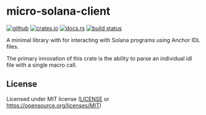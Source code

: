 # micro-solana-client
[![github](https://img.shields.io/badge/Daniel--Aaron--Bloom%2Fmicro--solana--client-8da0cb?style=for-the-badge&logo=github&label=github&labelColor=555555)](https://github.com/Daniel-Aaron-Bloom/micro-solana-client)
[![crates.io](https://img.shields.io/crates/v/micro--solana--client.svg?style=for-the-badge&color=fc8d62&logo=rust)](https://crates.io/crates/micro-solana-client)
[![docs.rs](https://img.shields.io/badge/docs.rs-micro--solana--client-66c2a5?style=for-the-badge&labelColor=555555&logo=docs.rs)](https://docs.rs/micro-solana-client)
[![build status](https://img.shields.io/github/actions/workflow/status/Daniel-Aaron-Bloom/micro-solana-client/ci.yml?branch=master&style=for-the-badge)](https://github.com/Daniel-Aaron-Bloom/micro-solana-client/actions?query=branch%3Amaster)

A minimal library with for interacting with Solana programs using Anchor IDL files.

The primary innovation of this crate is the ability to parse an individual idl file with a
single macro call.

## License

Licensed under MIT license ([LICENSE](LICENSE) or https://opensource.org/licenses/MIT)
